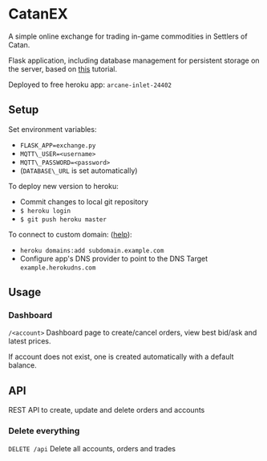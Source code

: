 # CatanEX

A simple online exchange for trading in-game commodities in Settlers of Catan.

Flask application, including database management for persistent storage on the server, based on [this](https://blog.miguelgrinberg.com/post/the-flask-mega-tutorial-part-iv-database) tutorial.

Deployed to free heroku app: `arcane-inlet-24402`

## Setup

Set environment variables:
- `FLASK_APP=exchange.py`
- `MQTT\_USER=<username>`
- `MQTT\_PASSWORD=<password>`
- (`DATABASE\_URL` is set automatically)

To deploy new version to heroku:
- Commit changes to local git repository
- `$ heroku login`
- `$ git push heroku master`

To connect to custom domain: ([help](https://devcenter.heroku.com/articles/custom-domains)):
- `heroku domains:add subdomain.example.com`
- Configure app's DNS provider to point to the DNS Target `example.herokudns.com`


## Usage

### Dashboard
`/<account>`
Dashboard page to create/cancel orders, view best bid/ask and latest prices.

If account does not exist, one is created automatically with a default balance.

## API

REST API to create, update and delete orders and accounts

### Delete everything
`DELETE /api` Delete all accounts, orders and trades
